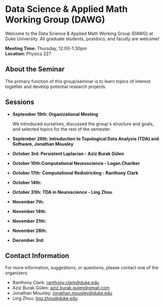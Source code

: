 # Data Science & Applied Math Working Group (DAWG)

Welcome to the Data Science & Applied Math Working Group (DAWG) at Duke University. All graduate students, postdocs, and faculty are welcome! 

**Meeting Time:** Thursday, 12:00-1:30pm  
**Location:** Physics 227 

## About the Seminar

The primary function of this group/seminar is to learn topics of interest together and develop potential research projects. 

## Sessions

- **September 19th: Organizational Meeting**

  We introduced ourselves, discussed the group's structure and goals, and selected topics for the rest of the semester. 

- **September 26th: Introduction to Topological Data Analysis (TDA) and Software, Jonathan Mousley**  

- **October 3rd: Persistent Laplacian - Aziz Burak Gülen**

- **October 10th:Computational Neuroscience - Logan Chariker**
- **October 17th: Computational Redistricting - Ranthony Clark**
- **October 14th:**
- **October 31th: TDA in Neuroscience - Ling Zhou**
- **November 7th:**
- **November 14th:**
- **November 21th:**
- **November 28th:**
- **December 3rd:**


## Contact Information

For more information, suggestions, or questions, please contact one of the organizers:

- Ranthony Clark: ranthony.clark@duke.edu
- Aziz Burak Gülen: aziz.burak.gulen@gmail.com
- Jonathan Mousley: jonathan.mousley@duke.edu
- Ling Zhou: ling.zhou@duke.edu
